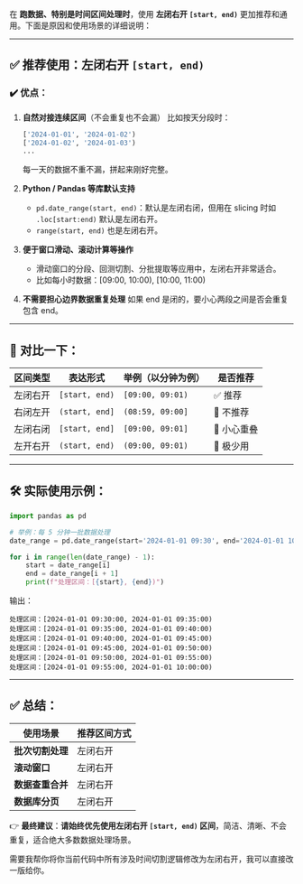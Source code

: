 在 **跑数据、特别是时间区间处理时**，使用 **左闭右开 `[start, end)`** 更加推荐和通用。下面是原因和使用场景的详细说明：

------

## ✅ 推荐使用：**左闭右开 `[start, end)`**

### ✔️ 优点：

1. **自然对接连续区间**（不会重复也不会漏）
    比如按天分段时：

   ```python
   ['2024-01-01', '2024-01-02')  
   ['2024-01-02', '2024-01-03')  
   ...
   ```

   每一天的数据不重不漏，拼起来刚好完整。

2. **Python / Pandas 等库默认支持**

   - `pd.date_range(start, end)`：默认是左闭右闭，但用在 slicing 时如 `.loc[start:end)` 默认是左闭右开。
   - `range(start, end)` 也是左闭右开。

3. **便于窗口滑动、滚动计算等操作**

   - 滑动窗口的分段、回测切割、分批提取等应用中，左闭右开非常适合。
   - 比如每小时数据：[09:00, 10:00), [10:00, 11:00)

4. **不需要担心边界数据重复处理**
    如果 end 是闭的，要小心两段之间是否会重复包含 end。

------

## 🔁 对比一下：

| 区间类型 | 表达形式       | 举例（以分钟为例） | 是否推荐   |
| -------- | -------------- | ------------------ | ---------- |
| 左闭右开 | `[start, end)` | `[09:00, 09:01)`   | ✅ 推荐     |
| 右闭左开 | `(start, end]` | `(08:59, 09:00]`   | 🚫 不推荐   |
| 左闭右闭 | `[start, end]` | `[09:00, 09:01]`   | 🔶 小心重叠 |
| 左开右开 | `(start, end)` | `(09:00, 09:01)`   | 🚫 极少用   |

------

## 🛠 实际使用示例：

```python
import pandas as pd

# 举例：每 5 分钟一批数据处理
date_range = pd.date_range(start='2024-01-01 09:30', end='2024-01-01 10:00', freq='5min')

for i in range(len(date_range) - 1):
    start = date_range[i]
    end = date_range[i + 1]
    print(f"处理区间：[{start}, {end})")
```

输出：

```
处理区间：[2024-01-01 09:30:00, 2024-01-01 09:35:00)
处理区间：[2024-01-01 09:35:00, 2024-01-01 09:40:00)
处理区间：[2024-01-01 09:40:00, 2024-01-01 09:45:00)
处理区间：[2024-01-01 09:45:00, 2024-01-01 09:50:00)
处理区间：[2024-01-01 09:50:00, 2024-01-01 09:55:00)
处理区间：[2024-01-01 09:55:00, 2024-01-01 10:00:00)
```

------

## ✅ 总结：

| 使用场景         | 推荐区间方式 |
| ---------------- | ------------ |
| **批次切割处理** | 左闭右开     |
| **滚动窗口**     | 左闭右开     |
| **数据查重合并** | 左闭右开     |
| **数据库分页**   | 左闭右开     |

👉 **最终建议**：**请始终优先使用左闭右开 `[start, end)` 区间**，简洁、清晰、不会重复，适合绝大多数数据处理场景。

需要我帮你将你当前代码中所有涉及时间切割逻辑修改为左闭右开，我可以直接改一版给你。